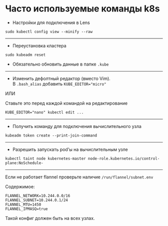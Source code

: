 # Часто используемые команды k8s

- Настройки для подключения в Lens
```shell
sudo kubectl config view --minify --raw
```

---

- Переустановка кластера
```shell
sudo kubeadm reset
```

* Обязательно обновить данные в папке `.kube`

---

- Изменить дефолтный редактор (вместо Vim). \
В `.bash_alias` добавить `KUBE_EDITOR="micro"`

ИЛИ

Ставьте это перед каждой командой на редактирование
```shell
KUBE_EDITOR="nano" kubectl edit ...
```

---

- Получить команду для подключения вычислительного узла
```shell
kubeadm token create --print-join-command
```

---

- Разрешить запускать pod'ы на вычислительным узле
```shell
kubectl taint node kubernetes-master node-role.kubernetes.io/control-plane:NoSchedule-
```

---

Если не работает flannel проверьте наличие `/run/flannel/subnet.env`

Содержимое:
```
FLANNEL_NETWORK=10.244.0.0/16
FLANNEL_SUBNET=10.244.0.1/24
FLANNEL_MTU=1450
FLANNEL_IPMASQ=true
```

Такой конфиг должен быть на всех узлах.

